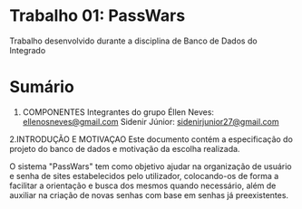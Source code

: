 # Trabalho 01: PassWars
Trabalho desenvolvido durante a disciplina de Banco de Dados do Integrado

# Sumário
1. COMPONENTES
Integrantes do grupo
Éllen Neves: ellenosneves@gmail.com
Sidenir Júnior: sidenirjunior27@gmail.com

2.INTRODUÇÃO E MOTIVAÇAO
Este documento contém a especificação do projeto do banco de dados 
e motivação da escolha realizada. 

O sistema "PassWars" tem como objetivo ajudar na organização de usuário e senha de sites estabelecidos pelo utilizador, colocando-os de forma a facilitar a orientação e busca dos mesmos quando necessário, além de auxiliar na criação de novas senhas com base em senhas já preexistentes.

